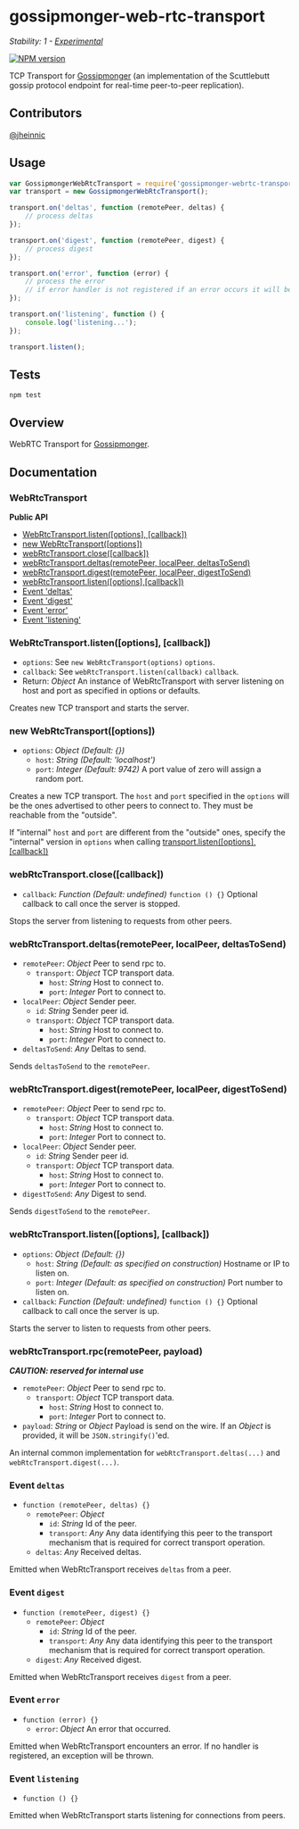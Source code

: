 # gossipmonger-web-rtc-transport

_Stability: 1 - [Experimental](https://github.com/tristanls/stability-index#stability-1---experimental)_

[![NPM version](https://badge.fury.io/js/gossipmonger-web-rtc-transport.png)](http://npmjs.org/package/gossipmonger-webrtc-transport)

TCP Transport for [Gossipmonger](https://github.com/tristanls/gossipmonger) (an implementation of the Scuttlebutt gossip protocol endpoint for real-time peer-to-peer replication).

## Contributors

[@jheinnic](https://github.com/jheinnic)

## Usage

```javascript
var GossipmongerWebRtcTransport = require('gossipmonger-webrtc-transport');
var transport = new GossipmongerWebRtcTransport();

transport.on('deltas', function (remotePeer, deltas) {
    // process deltas
});

transport.on('digest', function (remotePeer, digest) {
    // process digest
});

transport.on('error', function (error) {
    // process the error
    // if error handler is not registered if an error occurs it will be thrown
});

transport.on('listening', function () {
    console.log('listening...'); 
});

transport.listen();
```

## Tests

    npm test

## Overview

WebRTC Transport for [Gossipmonger](https://github.com/tristanls/node-gossipmonger).

## Documentation

### WebRtcTransport

**Public API**

  * [WebRtcTransport.listen(\[options\], \[callback\])](#webrtctransportlistenoptions-callback)
  * [new WebRtcTransport(\[options\])](#new-webrtctransportoptions)
  * [webRtcTransport.close(\[callback\])](#webrtctransportclosecallback)
  * [webRtcTransport.deltas(remotePeer, localPeer, deltasToSend)](#webrtctransportdeltasremotepeer-localpeer-deltastosend)
  * [webRtcTransport.digest(remotePeer, localPeer, digestToSend)](#webrtctransportdigestremotepeer-localpeer-digesttosend)
  * [webRtcTransport.listen(\[options\],\[callback\])](#webrtctransportlistenoptions-callback-1)
  * [Event 'deltas'](#event-deltas)
  * [Event 'digest'](#event-digest)
  * [Event 'error'](#event-error)
  * [Event 'listening'](#event-listening)

### WebRtcTransport.listen([options], [callback])

  * `options`: See `new WebRtcTransport(options)` `options`.
  * `callback`: See `webRtcTransport.listen(callback)` `callback`.
  * Return: _Object_ An instance of WebRtcTransport with server listening on host and port as specified in options or defaults.

Creates new TCP transport and starts the server.

### new WebRtcTransport([options])

  * `options`: _Object_ _(Default: {})_
    * `host`: _String_ _(Default: 'localhost')_
    * `port`: _Integer_ _(Default: 9742)_ A port value of zero will assign a random port.

Creates a new TCP transport. The `host` and `port` specified in the `options` will be the ones advertised to other peers to connect to. They must be reachable from the "outside".

If "internal" `host` and `port` are different from the "outside" ones, specify the "internal" version in `options` when calling [transport.listen(\[options\], \[callback\])](#webrtctransportlistenoptions-callback-1)

### webRtcTransport.close([callback])

  * `callback`: _Function_ _(Default: undefined)_ `function () {}` Optional callback to call once the server is stopped.

Stops the server from listening to requests from other peers.

### webRtcTransport.deltas(remotePeer, localPeer, deltasToSend)

  * `remotePeer`: _Object_ Peer to send rpc to.
    * `transport`: _Object_ TCP transport data.
      * `host`: _String_ Host to connect to.
      * `port`: _Integer_ Port to connect to.
  * `localPeer`: _Object_ Sender peer.
    * `id`: _String_ Sender peer id.
    * `transport`: _Object_ TCP transport data.
      * `host`: _String_ Host to connect to.
      * `port`: _Integer_ Port to connect to.
  * `deltasToSend`: _Any_ Deltas to send.

Sends `deltasToSend` to the `remotePeer`.

### webRtcTransport.digest(remotePeer, localPeer, digestToSend)

  * `remotePeer`: _Object_ Peer to send rpc to.
    * `transport`: _Object_ TCP transport data.
      * `host`: _String_ Host to connect to.
      * `port`: _Integer_ Port to connect to.
  * `localPeer`: _Object_ Sender peer.
    * `id`: _String_ Sender peer id.
    * `transport`: _Object_ TCP transport data.
      * `host`: _String_ Host to connect to.
      * `port`: _Integer_ Port to connect to.
  * `digestToSend`: _Any_ Digest to send.

Sends `digestToSend` to the `remotePeer`.

### webRtcTransport.listen([options], [callback])

  * `options`: _Object_ _(Default: {})_
    * `host`: _String_ _(Default: as specified on construction)_ Hostname or IP to listen on.
    * `port`: _Integer_ _(Default: as specified on construction)_ Port number to listen on.
  * `callback`: _Function_ _(Default: undefined)_ `function () {}` Optional callback to call once the server is up.

Starts the server to listen to requests from other peers.

### webRtcTransport.rpc(remotePeer, payload)

_**CAUTION: reserved for internal use**_

  * `remotePeer`: _Object_ Peer to send rpc to.
    * `transport`: _Object_ TCP transport data.
      * `host`: _String_ Host to connect to.
      * `port`: _Integer_ Port to connect to.
  * `payload`: _String_ or _Object_ Payload is send on the wire. If an _Object_ is provided, it will be `JSON.stringify()`'ed.

An internal common implementation for `webRtcTransport.deltas(...)` and `webRtcTransport.digest(...)`.

### Event `deltas`

  * `function (remotePeer, deltas) {}`
    * `remotePeer`: _Object_
      * `id`: _String_ Id of the peer.
      * `transport`: _Any_ Any data identifying this peer to the transport mechanism that is required for correct transport operation.    
    * `deltas`: _Any_ Received deltas.

Emitted when WebRtcTransport receives `deltas` from a peer.

### Event `digest`

  * `function (remotePeer, digest) {}`
    * `remotePeer`: _Object_
      * `id`: _String_ Id of the peer.
      * `transport`: _Any_ Any data identifying this peer to the transport mechanism that is required for correct transport operation.
    * `digest`: _Any_ Received digest.

Emitted when WebRtcTransport receives `digest` from a peer.

### Event `error`

  * `function (error) {}`
    * `error`: _Object_ An error that occurred.

Emitted when WebRtcTransport encounters an error. If no handler is registered, an exception will be thrown.

### Event `listening`

  * `function () {}`

Emitted when WebRtcTransport starts listening for connections from peers.
